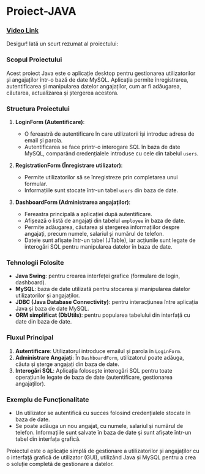 # Proiect-JAVA

### [Video Link](https://drive.google.com/file/d/1yZVe1SQY9r1KBVslqY74fUx5qQyliGHq/view?usp=drive_link)

Desigur! Iată un scurt rezumat al proiectului:

### **Scopul Proiectului**
Acest proiect Java este o aplicație desktop pentru gestionarea utilizatorilor și angajaților într-o bază de date MySQL. Aplicația permite înregistrarea, autentificarea și manipularea datelor angajaților, cum ar fi adăugarea, căutarea, actualizarea și ștergerea acestora.

### **Structura Proiectului**

1. **LoginForm (Autentificare)**:
   - O fereastră de autentificare în care utilizatorii își introduc adresa de email și parola.
   - Autentificarea se face printr-o interogare SQL în baza de date MySQL, comparând credențialele introduse cu cele din tabelul `users`.

2. **RegistrationForm (Înregistrare utilizator)**:
   - Permite utilizatorilor să se înregistreze prin completarea unui formular.
   - Informațiile sunt stocate într-un tabel `users` din baza de date.

3. **DashboardForm (Administrarea angajaților)**:
   - Fereastra principală a aplicației după autentificare.
   - Afișează o listă de angajați din tabelul `employee` în baza de date.
   - Permite adăugarea, căutarea și ștergerea informațiilor despre angajați, precum numele, salariul și numărul de telefon.
   - Datele sunt afișate într-un tabel (JTable), iar acțiunile sunt legate de interogări SQL pentru manipularea datelor în baza de date.

### **Tehnologii Folosite**
- **Java Swing**: pentru crearea interfeței grafice (formulare de login, dashboard).
- **MySQL**: baza de date utilizată pentru stocarea și manipularea datelor utilizatorilor și angajaților.
- **JDBC (Java Database Connectivity)**: pentru interacțiunea între aplicația Java și baza de date MySQL.
- **ORM simplificat (DbUtils)**: pentru popularea tabelului din interfață cu date din baza de date.

### **Fluxul Principal**
1. **Autentificare**: Utilizatorul introduce emailul și parola în `LoginForm`.
2. **Administrare Angajați**: În `DashboardForm`, utilizatorul poate adăuga, căuta și șterge angajați din baza de date.
3. **Interogări SQL**: Aplicația folosește interogări SQL pentru toate operațiunile legate de baza de date (autentificare, gestionarea angajaților).

### **Exemplu de Funcționalitate**
- Un utilizator se autentifică cu succes folosind credențialele stocate în baza de date.
- Se poate adăuga un nou angajat, cu numele, salariul și numărul de telefon. Informațiile sunt salvate în baza de date și sunt afișate într-un tabel din interfața grafică.

Proiectul este o aplicație simplă de gestionare a utilizatorilor și angajaților cu o interfață grafică de utilizator (GUI), utilizând Java și MySQL pentru a crea o soluție completă de gestionare a datelor.
